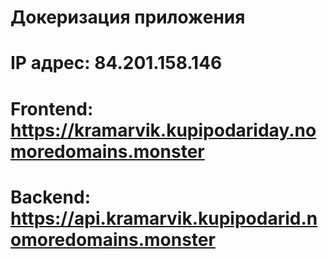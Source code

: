 # Докеризация приложения

# IP адрес: 84.201.158.146
# Frontend: https://kramarvik.kupipodariday.nomoredomains.monster

# Backend: https://api.kramarvik.kupipodarid.nomoredomains.monster